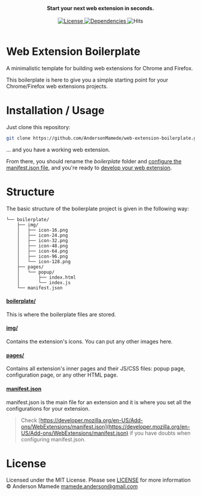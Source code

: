 <div align="center">
  <strong>Start your next web extension in seconds.</strong>
  <br /><br />
  <a href="https://github.com/AndersonMamede/web-extension-boilerplate/blob/master/LICENSE">
    <img src="https://img.shields.io/badge/license-MIT%20License-blue.svg" alt="License"/>
  </a>
  <a href="https://github.com/AndersonMamede/web-extension-boilerplate/">
    <img src="https://img.shields.io/badge/dependencies-none-orange.svg" alt="Dependencies"/>
  </a>
  <img src="http://hits.dwyl.io/AndersonMamede/web-extension-boilerplate.svg" alt="Hits"/>
</div>

<br />

# Web Extension Boilerplate
A minimalistic template for building web extensions for Chrome and Firefox.

This boilerplate is here to give you a simple starting point for your Chrome/Firefox web extensions projects.

# Installation / Usage

Just clone this repository:

```sh
git clone https://github.com/AndersonMamede/web-extension-boilerplate.git
```

... and you have a working web extension.

From there, you should rename the *boilerplate* folder and [configure the manifest.json file](https://developer.mozilla.org/en-US/Add-ons/WebExtensions/manifest.json), and you're ready to [develop your web extension](https://developer.mozilla.org/en-US/Add-ons/WebExtensions).

# Structure

The basic structure of the boilerplate project is given in the following way:

```
└── boilerplate/
    ├── img/
    │   ├── icon-16.png
    │   ├── icon-24.png
    │   ├── icon-32.png
    │   ├── icon-48.png
    │   ├── icon-64.png
    │   ├── icon-96.png
    │   └── icon-128.png
    ├── pages/
    │   └── popup/
    │       ├── index.html
    │       └── index.js
    └── manifest.json
```

#### [boilerplate/](https://github.com/AndersonMamede/web-extension-boilerplate/tree/master/boilerplate)

This is where the boilerplate files are stored.

#### [img/](https://github.com/AndersonMamede/web-extension-boilerplate/tree/master/boilerplate/img)

Contains the extension's icons. You can put any other images here.

#### [pages/](https://github.com/AndersonMamede/web-extension-boilerplate/tree/master/boilerplate/pages)

Contains all extension's inner pages and their JS/CSS files: popup page, configuration page, or any other HTML page.

#### [manifest.json](https://github.com/AndersonMamede/web-extension-boilerplate/tree/master/boilerplate/manifest.json)

manifest.json is the main file for an extension and it is where you set all the configurations for your extension.

> Check [https://developer.mozilla.org/en-US/Add-ons/WebExtensions/manifest.json](https://developer.mozilla.org/en-US/Add-ons/WebExtensions/manifest.json) if you have doubts when configuring manifest.json.

# License

Licensed under the MIT License. Please see [LICENSE](LICENSE) for more information © Anderson Mamede <mamede.anderson@gmail.com>
